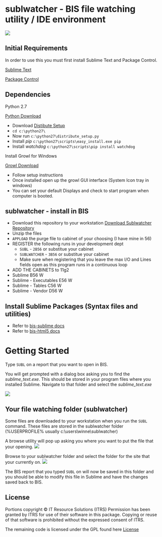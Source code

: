 
# sublwatcher - BIS file watching utility / IDE environment

<img src="https://raw.github.com/bis-mapper/sublwatcher/master/Docs/Images/sublwatcher.png" border="0">

## Initial Requirements

In order to use this you must first install Sublime Text and Package Control.

[Sublime Text](http://www.sublimetext.com/3)

[Package Control](https://sublime.wbond.net/installation)

## Dependencies

Python 2.7

[Python Download](http://www.python.org/ftp/python/2.7/python-2.7.amd64.msi)

* Download [Distibute Setup](http://python-distribute.org/distribute_setup.py)
* `cd c:\python27\`
* Now run `c:\python27\distribute_setup.py`
* Install *pip* `c:\python27\scripts\easy_install.exe pip`
* Install *watchdog* `c:\python27\scripts\pip install watchdog`

Install Growl for Windows

[Growl Download](http://www.growlforwindows.com/gfw/d.ashx?f=GrowlInstaller.exe)

* Follow setup instructions
* Once installed open up the growl GUI interface (System Icon tray in windows)
* You can set your default Displays and check to start program when computer is booted.

## sublwatcher - install in BIS

* Download this repository to your workstation [Download Sublwatcher Repository](https://github.com/bis-mapper/sublwatcher/archive/master.zip)
* Unzip the files
* `APPLOAD` the purge file to cabinet of your choosing (I have mine in 56)
* REGISTER the following runs in your development dept
    * `SUBL` - `2B56` or substitue your cabinet
    * `SUBLWATCHER` - `3B56` or substitue your cabinet
    * Make sure when registering that you leave the max I/O and Lines fields open as this program runs in a continuous loop
* ADD THE CABINETS to 11g2
* Sublime                           B56                    W
* Sublime - Executables             E56                    W
* Sublime - Tables                  C56                    W
* Sublime - Vendor                  D56                    W

## Install Sublime Packages (Syntax files and utilities)

* Refer to [bis-sublime docs](https://github.com/bis-mapper/bis-sublime)
* Refer to [bis-html5  docs](https://github.com/bis-mapper/bis-html5)



# Getting Started

Type `SUBL` on a report that you want to open in BIS.

You will get prompted with a dialog box asking you to find the *sublime_text.exe*.
This should be stored in your program files where you installed Sublime.
Navigate to that folder and select the *sublime_text.exe*

<img src="https://raw.github.com/bis-mapper/sublwatcher/master/Docs/Images/first_time.png" border="0">

## Your file watching folder (sublwatcher)

Some files are downloaded to your workstation when you run the `SUBL` command.  These files are stored in the sublwatcher folder (%USERPROFILE% usually c:\users\winne\sublwatcher\)

A browse utility will pop up asking you where you want to put the file that your opening.
<img src="https://raw.github.com/bis-mapper/sublwatcher/master/Docs/Images/browse.png" border="0">

Browse to your sublwatcher folder and select the folder for the site that your currently on.
<img src="https://raw.github.com/bis-mapper/sublwatcher/master/Docs/Images/select_folder.png" border="0">

The BIS report that you typed `SUBL` on will now be saved in this folder and you should be able to modify this file in Sublime and have the changes saved back to BIS.

## License

Portions copyright © IT Resource Solutions (ITRS)
Permission has been granted by ITRS for use of their software in this package.
Copying or reuse of that software is prohibited without the expressed consent of ITRS.

The remaining code is licensed under the GPL found here [License](https://github.com/bis-mapper/sublwatcher/blob/master/LICENSE.md)
